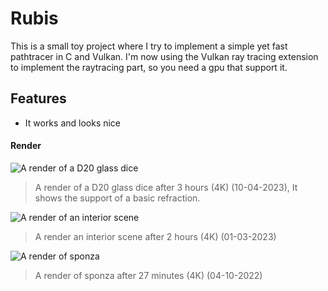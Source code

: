 
# Rubis

This is a small toy project where I try to implement a simple yet fast pathtracer in C and Vulkan.
I'm now using the Vulkan ray tracing extension to implement the raytracing part, so you need a gpu that support it.


## Features

- It works and looks nice

#### Render 

![A render of a D20 glass dice](pics/10-04-2023-3.png)
> A render of a D20 glass dice after 3 hours (4K) (10-04-2023), It shows the support of a basic refraction.
 
![A render of an interior scene](pics/01-03-2023.png)
> A render an interior scene after 2 hours (4K) (01-03-2023) 


![A render of sponza](pics/04-10-2022.png)
> A render of sponza after 27 minutes (4K) (04-10-2022) 
